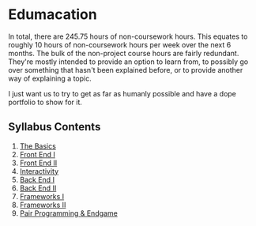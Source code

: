 # Edumacation

In total, there are 245.75 hours of non-coursework hours. This equates to roughly 10 hours of non-coursework hours per week over the next 6 months. The bulk of the non-project course hours are fairly redundant. They're mostly intended to provide an option to learn from, to possibly go over something that hasn't been explained before, or to provide another way of explaining a topic.

I just want us to try to get as far as humanly possible and have a dope portfolio to show for it.

## Syllabus Contents
1. [The Basics](https://github.com/metzessible/animated-journey/wiki/Syllabus/#the-basics)
2. [Front End I](https://github.com/metzessible/animated-journey/wiki/Syllabus/#front-end-i)
3. [Front End II](https://github.com/metzessible/animated-journey/wiki/Syllabus/#front-end-ii)
4. [Interactivity](https://github.com/metzessible/animated-journey/wiki/Syllabus/#interactivity)
5. [Back End I](https://github.com/metzessible/animated-journey/wiki/Syllabus/#back-end-i)
6. [Back End II](https://github.com/metzessible/animated-journey/wiki/Syllabus/#back-end-ii)
7. [Frameworks I](https://github.com/metzessible/animated-journey/wiki/Syllabus/#frameworks-i)
8. [Frameworks II](https://github.com/metzessible/animated-journey/wiki/Syllabus/#frameworks-ii)
9. [Pair Programming & Endgame](https://github.com/metzessible/animated-journey/wiki/Syllabus/#pair-programming-and-endgame)
